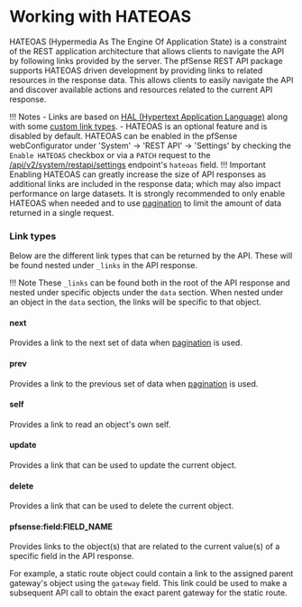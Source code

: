 # Working with HATEOAS

HATEOAS (Hypermedia As The Engine Of Application State) is a constraint of the REST application architecture that
allows clients to navigate the API by following links provided by the server. The pfSense REST API package supports
HATEOAS driven development by providing links to related resources in the response data. This allows clients to
easily navigate the API and discover available actions and resources related to the current API response.

!!! Notes 
    - Links are based on [HAL (Hypertext Application Language)](https://stateless.group/hal_specification.html) along
      with some [custom link types](#link-types).
    - HATEOAS is an optional feature and is disabled by default. HATEOAS can be enabled in the
      pfSense webConfigurator under 'System' -> 'REST API' -> 'Settings' by checking the `Enable HATEOAS` checkbox or
      via a `PATCH` request to the [/api/v2/system/restapi/settings](https://pfrest.org/api-docs/#/SYSTEM/patchSystemRESTAPISettingsEndpoint) 
      endpoint's `hateoas` field.
!!! Important
    Enabling HATEOAS can greatly increase the size of API responses as additional links are included in the response data;
    which may also impact performance on large datasets. It is strongly recommended to only enable HATEOAS when needed and
    to use [pagination](./QUERIES_AND_FILTERS.md#pagination) to limit the amount of data returned in a single request.

### Link types

Below are the different link types that can be returned by the API. These will be found nested under `_links` in the
API response.

!!! Note
    These `_links` can be found both in the root of the API response and nested under specific objects under the
    `data` section. When nested under an object in the `data` section, the links will be specific to that object.

#### next

Provides a link to the next set of data when [pagination](./QUERIES_AND_FILTERS.md#pagination) is used.

#### prev

Provides a link to the previous set of data when [pagination](./QUERIES_AND_FILTERS.md#pagination) is used.

#### self

Provides a link to read an object's own self.

#### update

Provides a link that can be used to update the current object.

#### delete

Provides a link that can be used to delete the current object.

#### pfsense:field:FIELD_NAME

Provides links to the object(s) that are related to the current value(s) of a specific field in the API response.

For example, a static route object could contain a link to the assigned parent gateway's object using the
`gateway` field. This link could be used to make a subsequent API call to obtain the exact parent gateway for the static
route.
